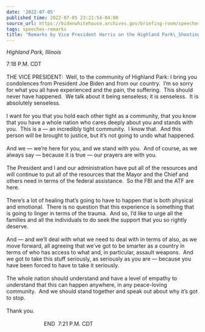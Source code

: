 ```yaml
---
date: '2022-07-05'
published_time: 2022-07-05 23:21:54-04:00
source_url: https://bidenwhitehouse.archives.gov/briefing-room/speeches-remarks/2022/07/05/remarks-by-vice-president-harris-on-the-highland-park-shooting/
tags: speeches-remarks
title: "Remarks by Vice President Harris on the Highland Park\_Shooting"
---
```

 
*Highland Park, Illinois*

7:18 P.M. CDT  
   
THE VICE PRESIDENT:  Well, to the community of Highland Park: I bring
you condolences from President Joe Biden and from our country.  I’m so
sorry for what you all have experienced and the pain, the suffering. 
This should never have happened.  We talk about it being senseless; it
is senseless.  It is absolutely senseless.   
   
I want for you that you hold each other tight as a community, that you
know that you have a whole nation who cares deeply about you and stands
with you.  This is a — an incredibly tight community.  I know that.  And
this person will be brought to justice, but it’s not going to undo what
happened.  
   
And we — we’re here for you, and we stand with you.  And of course, as
we always say — because it is true — our prayers are with you.   
   
The President and I and our administration have put all of the resources
and will continue to put all of the resources that the Mayor and the
Chief and others need in terms of the federal assistance.  So the FBI
and the ATF are here.  
   
There’s a lot of healing that’s going to have to happen that is both
physical and emotional.  There is no question that this experience is
something that is going to linger in terms of the trauma.  And so, I’d
like to urge all the families and all the individuals to do seek the
support that you so rightly deserve.   
   
And — and we’ll deal with what we need to deal with in terms of also, as
we move forward, all agreeing that we’ve got to be smarter as a country
in terms of who has access to what and, in particular, assault weapons. 
And we got to take this stuff seriously, as seriously as you are —
because you have been forced to have to take it seriously.   
   
The whole nation should understand and have a level of empathy to
understand that this can happen anywhere, in any peace-loving
community.  And we should stand together and speak out about why it’s
got to stop.  
   
Thank you.  
   
                         END  7:21 P.M. CDT  
   
  

